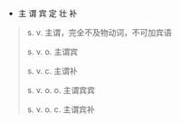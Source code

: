 * 主 谓 宾 定 壮 补

> s. v. 主谓，完全不及物动词，不可加宾语
>
> s. v. o. 主谓宾
>
> s. v. c. 主谓补
>
> s. v. o. o. 主谓宾宾
>
> s. v. o. c. 主谓宾补


